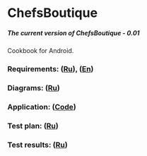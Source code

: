 # ChefsBoutique
##### The current version of ChefsBoutique - 0.01
Cookbook for Android.
### Requirements: ([Ru](/Documents/Requirements/Requirements%20Document.md)), ([En](/Documents/Requirements/Requirements%20Document(EN).md))
### Diagrams: ([Ru](/Documents/Diagrams/README.md))
### Application: ([Code](/Code/app/src/main/java/by/anyatsal/chefsboutique))
### Test plan: ([Ru](/Testing/TestPlanMinskLandmarks.md))
### Test results: ([Ru](/Testing/TestResults.md))
